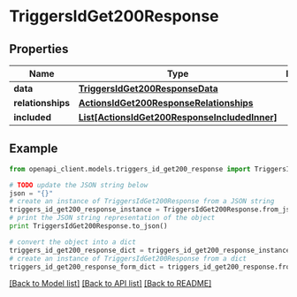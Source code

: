 # TriggersIdGet200Response


## Properties
Name | Type | Description | Notes
------------ | ------------- | ------------- | -------------
**data** | [**TriggersIdGet200ResponseData**](TriggersIdGet200ResponseData.md) |  | [optional] 
**relationships** | [**ActionsIdGet200ResponseRelationships**](ActionsIdGet200ResponseRelationships.md) |  | [optional] 
**included** | [**List[ActionsIdGet200ResponseIncludedInner]**](ActionsIdGet200ResponseIncludedInner.md) |  | [optional] 

## Example

```python
from openapi_client.models.triggers_id_get200_response import TriggersIdGet200Response

# TODO update the JSON string below
json = "{}"
# create an instance of TriggersIdGet200Response from a JSON string
triggers_id_get200_response_instance = TriggersIdGet200Response.from_json(json)
# print the JSON string representation of the object
print TriggersIdGet200Response.to_json()

# convert the object into a dict
triggers_id_get200_response_dict = triggers_id_get200_response_instance.to_dict()
# create an instance of TriggersIdGet200Response from a dict
triggers_id_get200_response_form_dict = triggers_id_get200_response.from_dict(triggers_id_get200_response_dict)
```
[[Back to Model list]](../README.md#documentation-for-models) [[Back to API list]](../README.md#documentation-for-api-endpoints) [[Back to README]](../README.md)


